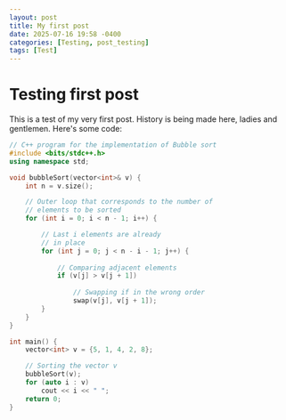 ```yaml
---
layout: post
title: My first post
date: 2025-07-16 19:58 -0400
categories: [Testing, post_testing]
tags: [Test]
---
```


# Testing first post

This is a test of my very first post. History is being made here, ladies and
gentlemen. Here's some code:

```c++
// C++ program for the implementation of Bubble sort
#include <bits/stdc++.h>
using namespace std;

void bubbleSort(vector<int>& v) {
    int n = v.size();

    // Outer loop that corresponds to the number of
    // elements to be sorted
    for (int i = 0; i < n - 1; i++) {

        // Last i elements are already
        // in place
        for (int j = 0; j < n - i - 1; j++) {
          
          	// Comparing adjacent elements
            if (v[j] > v[j + 1])
              
              	// Swapping if in the wrong order
                swap(v[j], v[j + 1]);
        }
    }
}

int main() {
    vector<int> v = {5, 1, 4, 2, 8};

    // Sorting the vector v
    bubbleSort(v);
    for (auto i : v)
        cout << i << " ";
    return 0;
}
```
